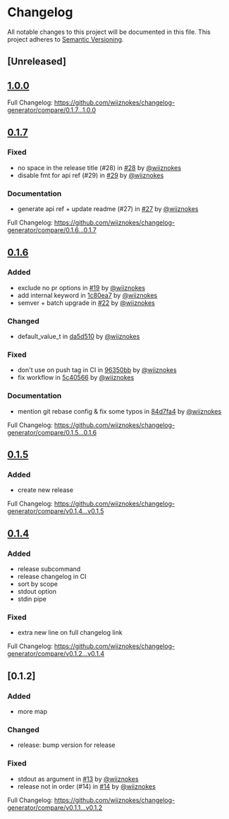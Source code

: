 # Changelog

All notable changes to this project will be documented in this file.
This project adheres to [Semantic Versioning](https://semver.org/spec/v2.0.0.html).

## [Unreleased]

## [1.0.0](https://github.com/wiiznokes/changelog-generator/releases/tag/1.0.0)

Full Changelog: https://github.com/wiiznokes/changelog-generator/compare/0.1.7...1.0.0

## [0.1.7](https://github.com/wiiznokes/changelog-generator/releases/tag/0.1.7)

### Fixed

- no space in the release title (#28) in [#28](https://github.com/wiiznokes/changelog-generator/pull/28) by [@wiiznokes](https://github.com/wiiznokes)
- disable fmt for api ref (#29) in [#29](https://github.com/wiiznokes/changelog-generator/pull/29) by [@wiiznokes](https://github.com/wiiznokes)

### Documentation

- generate api ref + update readme (#27) in [#27](https://github.com/wiiznokes/changelog-generator/pull/27) by [@wiiznokes](https://github.com/wiiznokes)

Full Changelog: https://github.com/wiiznokes/changelog-generator/compare/0.1.6...0.1.7

## [0.1.6](https://github.com/wiiznokes/changelog-generator/releases/tag/0.1.6)

### Added

- exclude no pr options in [#19](https://github.com/wiiznokes/changelog-generator/pull/19) by [@wiiznokes](https://github.com/wiiznokes)
- add internal keyword in [1c80ea7](https://github.com/wiiznokes/changelog-generator/commit/1c80ea700771dddc01a7ae07dcd78d93af9343a1) by [@wiiznokes](https://github.com/wiiznokes)
- semver + batch upgrade in [#22](https://github.com/wiiznokes/changelog-generator/pull/22) by [@wiiznokes](https://github.com/wiiznokes)

### Changed

- default_value_t in [da5d510](https://github.com/wiiznokes/changelog-generator/commit/da5d510410df619b8b19116c076ab080876ab7f7) by [@wiiznokes](https://github.com/wiiznokes)

### Fixed

- don't use on push tag in CI in [96350bb](https://github.com/wiiznokes/changelog-generator/commit/96350bb5b8e9a82ce369172269063846ab97f43c) by [@wiiznokes](https://github.com/wiiznokes)
- fix workflow in [5c40566](https://github.com/wiiznokes/changelog-generator/commit/5c405660ac1d2caf88aba9c48b9a93951781c763) by [@wiiznokes](https://github.com/wiiznokes)

### Documentation

- mention git rebase config & fix some typos in [84d7fa4](https://github.com/wiiznokes/changelog-generator/commit/84d7fa44178cd405935698ed46fed938e80da603) by [@wiiznokes](https://github.com/wiiznokes)

Full Changelog: https://github.com/wiiznokes/changelog-generator/compare/0.1.5...0.1.6

## [0.1.5](https://github.com/wiiznokes/changelog-generator/releases/tag/v0.1.5)

### Added

- create new release

Full Changelog: https://github.com/wiiznokes/changelog-generator/compare/v0.1.4...v0.1.5

## [0.1.4](https://github.com/wiiznokes/changelog-generator/releases/tag/v0.1.4)

### Added

- release subcommand
- release changelog in CI
- sort by scope
- stdout option
- stdin pipe

### Fixed

- extra new line on full changelog link

Full Changelog: https://github.com/wiiznokes/changelog-generator/compare/v0.1.2...v0.1.4

## [0.1.2]

### Added

- more map

### Changed

- release: bump version for release

### Fixed

- stdout as argument in [#13](https://github.com/wiiznokes/changelog-generator/pull/13) by [@wiiznokes](https://github.com/wiiznokes)
- release not in order (#14) in [#14](https://github.com/wiiznokes/changelog-generator/pull/14) by [@wiiznokes](https://github.com/wiiznokes)

Full Changelog: https://github.com/wiiznokes/changelog-generator/compare/v0.1.1...v0.1.2
